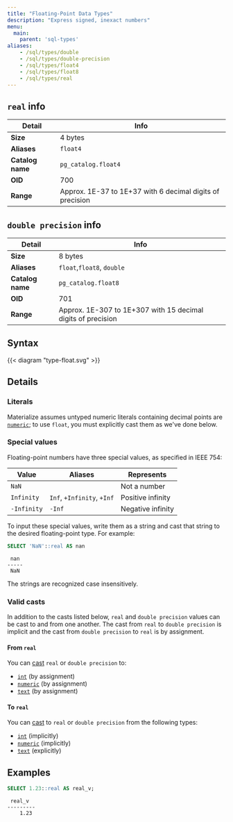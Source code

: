 ```yaml
---
title: "Floating-Point Data Types"
description: "Express signed, inexact numbers"
menu:
  main:
    parent: 'sql-types'
aliases:
    - /sql/types/double
    - /sql/types/double-precision
    - /sql/types/float4
    - /sql/types/float8
    - /sql/types/real
---
```


## `real` info

Detail | Info
-------|------
**Size** | 4 bytes
**Aliases** | `float4`
**Catalog name** | `pg_catalog.float4`
**OID** | 700
**Range** | Approx. 1E-37 to 1E+37 with 6 decimal digits of precision

## `double precision` info

Detail | Info
-------|------
**Size** | 8 bytes
**Aliases** | `float`,`float8`, `double`
**Catalog name** | `pg_catalog.float8`
**OID** | 701
**Range** | Approx. 1E-307 to 1E+307 with 15 decimal digits of precision

## Syntax

{{< diagram "type-float.svg" >}}

## Details

### Literals

Materialize assumes untyped numeric literals containing decimal points are
[`numeric`](../numeric); to use `float`, you must explicitly cast them as we've
done below.

### Special values

Floating-point numbers have three special values, as specified in IEEE 754:

Value       | Aliases                    | Represents
------------|----------------------------|-----------
`NaN`       |                            | Not a number
`Infinity`  | `Inf`, `+Infinity`, `+Inf` | Positive infinity
`-Infinity` | `-Inf`                     | Negative infinity

To input these special values, write them as a string and cast that string to
the desired floating-point type. For example:

```sql
SELECT 'NaN'::real AS nan
```
```nofmt
 nan
-----
 NaN
```

The strings are recognized case insensitively.

### Valid casts

In addition to the casts listed below, `real` and `double precision` values can be cast
to and from one another. The cast from `real` to `double precision` is implicit and the cast from `double precision` to `real` is by assignment.

#### From `real`

You can [cast](../../functions/cast) `real` or `double precision` to:

- [`int`](../int) (by assignment)
- [`numeric`](../numeric) (by assignment)
- [`text`](../text) (by assignment)

#### To `real`

You can [cast](../../functions/cast) to `real` or `double precision` from the following types:

- [`int`](../int) (implicitly)
- [`numeric`](../numeric) (implicitly)
- [`text`](../text) (explicitly)

## Examples

```sql
SELECT 1.23::real AS real_v;
```
```nofmt
 real_v
---------
    1.23
```
